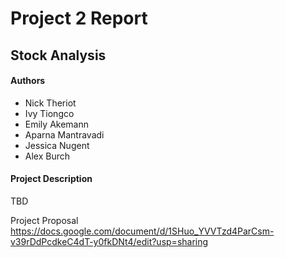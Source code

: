 # Project 2 Report
## Stock Analysis

#### Authors
* Nick Theriot
* Ivy Tiongco
* Emily Akemann
* Aparna Mantravadi
* Jessica Nugent
* Alex Burch

#### Project Description

TBD

Project Proposal
https://docs.google.com/document/d/1SHuo_YVVTzd4ParCsm-v39rDdPcdkeC4dT-y0fkDNt4/edit?usp=sharing
